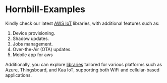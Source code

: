 # Hornbill-Examples

Kindly check our latest [AWS IoT](https://github.com/BuildStormTechnologies/arduino-esp32-aws-iot) libraries, with additional features such as:
1. Device provisioning.
2. Shadow updates.
3. Jobs management.
4. Over-the-Air (OTA) updates.
5. Mobile app for aws
   
Additionally, you can explore [libraries](https://github.com/BuildStormTechnologies/) tailored for various platforms such as Azure, Thingsboard, and Kaa IoT, supporting both WiFi and cellular-based applications.
